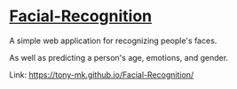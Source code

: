 # [Facial-Recognition](https://tony-mk.github.io/Facial-Recognition)

A simple web application for recognizing people's faces.

As well as predicting a person's age, emotions, and gender.

Link: https://tony-mk.github.io/Facial-Recognition/
